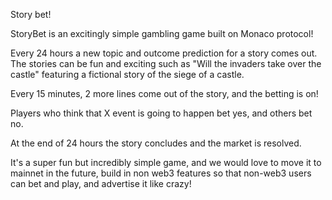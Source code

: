 Story bet!

StoryBet is an excitingly simple gambling game built on Monaco protocol!

Every 24 hours a new topic and outcome prediction for a story comes out. The stories can be fun and exciting such as "Will the invaders take over the castle" featuring a fictional story of the siege of a castle.

Every 15 minutes, 2 more lines come out of the story, and the betting is on!

Players who think that X event is going to happen bet yes, and others bet no.

At the end of 24 hours the story concludes and the market is resolved.

It's a super fun but incredibly simple game, and we would love to move it to mainnet in the future, build in non web3 features so that non-web3 users can bet and play, and advertise it like crazy!

